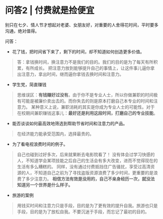 # 问答2 | 付费就是捡便宜

别只在七夕、情人节才想起对老婆、女朋友好，对重要的人舍得花时间，平时要多沟通，绝对值得。

问答：

* 花了钱，把时间省下来了，剩下的时间，却不知道如何创造更多价值。

> 答：拿钱换时间，换注意力不是我们的目的。我们的目的是为了每天有所积累，有所成长。
> 把注意力放到能够提升自己的事情上，让这件事儿逼你拿出注意力，拿出时间，继而逼你拿钱去换时间和注意力。

* 学生党，简直赚钱

>思维误区：**有钱赚好过没有**。由于你不是专业人士，所以你做兼职的时间极有可能是被廉价卖出去的。而你失去的则是原本打磨自己本专业的时间和注意力。 
>某种意义上说，兼职消耗的其实是你成为专业人士的可能性。对于在校期间兼职赚钱这事儿：**最好还是利用这段时间，打磨自己的专业技能**。

* 能否谈谈如何最高效地筛选到帮助节省时间和注意力的产品。

> 在经济能力能承受范围内，选择最贵的。

* 为了看电视浪费时间的例子。

> 自己也碰到过好多次，后来就果断去电影院看了！
> 没有体会过学习快感的人，不知道学会某项技能之后自己的生活会有多大改变，进而不觉得现在的生活有多么糟糕的。
> 同样，没有通过付费抵挡住广告骚扰，享受过高清资源的人，不知道自己之前为了寻找盗版资源浪费了多少时间，更重要的是浪费了多少注意力。
> **相信方法有效是没用的，自己不亲身经历一次，就没法知道另一个世界是什么样子。**

* 旅游的案例

> 用钱买时间和注意力只是手段，目的是为了更有效的提升自我。旅游也只是手段，目的是为了放松自我。不要沉迷于手段，而忘记了最初的目的。

